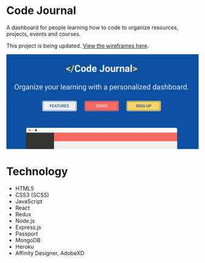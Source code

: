 # Code Journal
A dashboard for people learning how to code to organize resources, projects, events and courses.

This project is being updated. [View the wireframes here](https://github.com/brittanyrw/code-journal-planning). 

![Codejournal Homepage Screenshots](client/public/imgs/readme/homepage.png?raw=true "Code Journal Homepage")

# Technology

* HTML5
* CSS3 (SCSS)
* JavaScript
* React
* Redux
* Node.js
* Express.js
* Passport
* MongoDB
* Heroku
* Affinity Designer, AdobeXD
